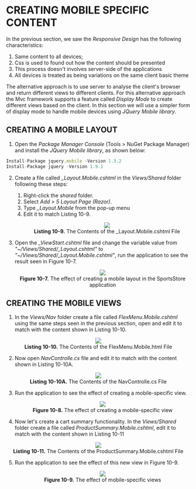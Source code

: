 # CREATING MOBILE SPECIFIC CONTENT

In the previous section, we saw the *Responsive Design* has the following characteristics:  
1. Same content to all devices;
2. Css is used to found out how the content should be presented
3. This process doesn't involves server-side of the applications
4. All devices is treated as being variations on the same client basic theme

The alternative approach is to use server to analyse the client's browser and return different views to different clients. For this alternative approach the Mvc framework supports a feature called *Display Mode* to create different views based on the client. In this section we will use a simpler form of display mode to handle mobile devices using *JQuery Mobile library*.

## CREATING A MOBILE LAYOUT
1. Open the *Package Manager Console* (Tools > NuGet Package Manager) and install the *JQuery Mobile library*, as shown below:
```js
Install-Package jquery.mobile -Version 1.3.2
Install-Package jquery -Version 1.9.1
```

2. Create a file called *_Layout.Mobile.cshtml* in the *Views/Shared* folder following these steps:
	1. Right-click the *shared* folder.
	2. Select *Add > 5 Layout Page (Razor)*.
	3. Type *_Layout.Mobile* from the pop-up menu
	4. Edit it to match Listing 10-9.  
		<p align="center">
			<img src="ch10-Pictures/Listing 10-9.png" /><br />
			<b>Listing 10-9.</b> The Contents of the _Layout.Mobile.cshtml File
		</p>

3. Open the *_ViewStart.cshtml* file and change the variable value from *"~/Views/Shared/_Layout.cshtml"* to *"~/Views/Shared/_Layout.Mobile.cshtml"*, run the application to see the result seen in Figure 10-7.
	<p align="center">
		<img src="ch10-Pictures/Figure 10-7.png" /><br />
		<b>Figure 10-7.</b> The effect of creating a mobile layout in the SportsStore application
	</p>

## CREATING THE MOBILE VIEWS
1. In the *Views/Nav* folder create a file called *FlexMenu.Mobile.cshtml* using the same steps seen in the previous section, open and edit it to match with the content shown in Listing 10-10.    
<p align="center">
	<img src="ch10-Pictures/Listing 10-10.png" /><br />
	<b>Listing 10-10.</b> The Contents of the FlexMenu.Mobile.html File
</p>

2. Now open *NavControlle.cs* file and edit it to match with the content shown in Listing 10-10A.
<p align="center">
	<img src="ch10-Pictures/Listing 10-10A.png" /><br />
	<b>Listing 10-10A.</b> The Contents of the NavControlle.cs File
</p>

3. Run the application to see the effect of creating a mobile-specific view.
	<p align="center">
		<img src="ch10-Pictures/Figure 10-8.png" /><br />
		<b>Figure 10-8.</b> The effect of creating a mobile-specific view
	</p>

4. Now let's create a cart summary functionality. In the *Views/Shared* folder create a file called *ProductSummary.Mobile.cshtml*, edit it to match with the content shown in Listing 10-11
<p align="center">
	<img src="ch10-Pictures/Listing 10-11.png" /><br />
	<b>Listing 10-11.</b> The Contents of the ProductSummary.Mobile.cshtml File
</p>

5. Run the application to see the effect of this new view in Figure 10-9.
	<p align="center">
		<img src="ch10-Pictures/Figure 10-9.png" /><br />
		<b>Figure 10-9.</b> The effect of mobile-specific views
	</p>